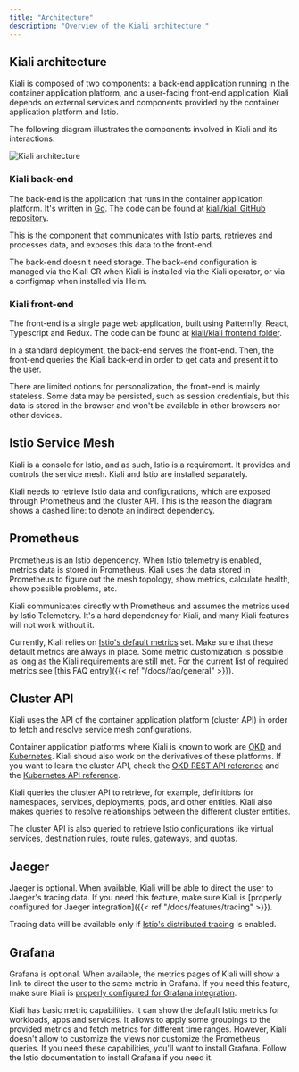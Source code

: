 ```yaml
---
title: "Architecture"
description: "Overview of the Kiali architecture."
---
```


## Kiali architecture

Kiali is composed of two components: a back-end application running in the
container application platform, and a user-facing front-end application.
Kiali depends on external services and components provided by the
container application platform and Istio.

The following diagram illustrates the components involved in Kiali and its
interactions:

![Kiali architecture](/images/documentation/architecture/architecture.png)

### Kiali back-end

The back-end is the application that runs in the container application platform.
It's written in [Go](http://golang.org/). The code can be found at
[kiali/kiali GitHub repository](https://github.com/kiali/kiali).

This is the component that communicates with Istio parts, retrieves and
processes data, and exposes this data to the front-end.

The back-end doesn't need storage. The back-end configuration is managed
via the Kiali CR when Kiali is installed via the Kiali operator, or via
a configmap when installed via Helm.

### Kiali front-end

The front-end is a single page web application, built using Patternfly,
React, Typescript and Redux. The code can be found at
[kiali/kiali frontend folder](https://github.com/kiali/kiali/tree/master/frontend).

In a standard deployment, the back-end serves the front-end. Then, the front-end
queries the Kiali back-end in order to get data and present it to the user. 

There are limited options for personalization, the front-end is mainly
stateless. Some data may be persisted, such as session credentials, but this
data is stored in the browser and won't be available in other browsers nor
other devices.

## Istio Service Mesh

Kiali is a console for Istio, and as such, Istio is a requirement.
It provides and controls the service mesh. Kiali and Istio are installed
separately.

Kiali needs to retrieve Istio data and configurations, which are exposed
through Prometheus and the cluster API. This is the reason the diagram shows a
dashed line: to denote an indirect dependency.

## Prometheus

Prometheus is an Istio dependency. When Istio telemetry is enabled, metrics
data is stored in Prometheus. Kiali uses the data stored in Prometheus to
figure out the mesh topology, show metrics, calculate health, show possible
problems, etc.

Kiali communicates directly with Prometheus and assumes the metrics used by
Istio Telemetery. It's a hard dependency for Kiali, and many Kiali features
will not work without it.

Currently, Kiali relies on [Istio's default metrics](https://istio.io/latest/docs/reference/config/metrics/)
set. Make sure that these default metrics are always in place.
Some metric customization is possible as long as the Kiali requirements are
still met.  For the current list of required metrics see
[this FAQ entry]({{< ref "/docs/faq/general" >}}).

## Cluster API

Kiali uses the API of the container application platform (cluster API) in order
to fetch and resolve service mesh configurations.

Container application platforms where Kiali is known to work are
[OKD](https://www.okd.io) and [Kubernetes](http://kubernetes.io). Kiali shoud also
work on the derivatives of these platforms. If you want to learn the cluster
API, check the [OKD REST API reference](https://docs.okd.io/latest/rest_api) and the
[Kubernetes API reference](https://kubernetes.io/docs/reference/kubernetes-api/).

Kiali queries the cluster API to retrieve, for example, definitions for 
namespaces, services, deployments, pods, and other entities. Kiali also makes
queries to resolve relationships between the different cluster entities.

The cluster API is also queried to retrieve Istio configurations like virtual
services, destination rules, route rules, gateways, and quotas.

## Jaeger

Jaeger is optional. When available, Kiali will be able to direct the user to
Jaeger's tracing data. If you need this feature, make sure Kiali is
[properly configured for Jaeger
integration]({{< ref "/docs/features/tracing" >}}).

Tracing data will be available only if
[Istio's distributed tracing](https://istio.io/docs/tasks/telemetry/distributed-tracing/) is enabled. 


## Grafana

Grafana is optional. When available, the metrics pages of Kiali will show a
link to direct the user to the same metric in Grafana. If you need this
feature, make sure Kiali is [properly configured for Grafana integration](https://github.com/kiali/kiali#grafana).

Kiali has basic metric capabilities. It can show the default Istio metrics for
workloads, apps and services. It allows to apply some groupings to the provided
metrics and fetch metrics for different time ranges. However, Kiali doesn't
allow to customize the views nor customize the Prometheus queries. If you need
these capabilities, you'll want to install Grafana. Follow the Istio
documentation to install Grafana if you need it.

